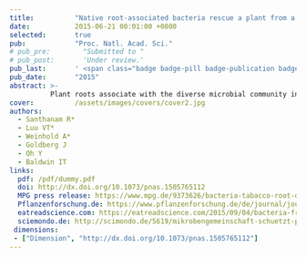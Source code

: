 ```yaml
---
title:          "Native root-associated bacteria rescue a plant from a sudden-wilt disease that emerged during continuous cropping"
date:           2015-06-21 00:01:00 +0800
selected:       true
pub:            "Proc. Natl. Acad. Sci."
# pub_pre:        "Submitted to "
# pub_post:       'Under review.'
pub_last:       ' <span class="badge badge-pill badge-publication badge-success">Spotlight</span>'
pub_date:       "2015"
abstract: >-
          Plant roots associate with the diverse microbial community in soil and can establish mutualistic relationships with microbes. Through continuous cropping of a seed-sterilized native plant, we inadvertently recapitulated a common agricultural dilemma - the accumulation of phytopathogens. Experimental inoculations of seeds with native bacterial consortium during germination significantly attenuated plant mortality, demonstrating that a plant’s opportunistic mutualistic associations with soil microbes have the potential to increase the resilience of crops.
cover:          /assets/images/covers/cover2.jpg
authors:
  - Santhanam R*
  - Luu VT*
  - Weinhold A*
  - Goldberg J
  - Oh Y
  - Baldwin IT
links:
  pdf: /pdf/dummy.pdf
  doi: http://dx.doi.org/10.1073/pnas.1505765112
  MPG press release: https://www.mpg.de/9373626/bacteria-tabacco-root-disease
  Pflanzenforschung.de: https://www.pflanzenforschung.de/de/journal/journalbeitrage/winzige-helfer-mit-grosser-wirkung-ein-mikroben-cocktai-10485
  eatreadscience.com: https://eatreadscience.com/2015/09/04/bacteria-from-tobacco-plant-roots-provide-protection-against-sudden-wilt-disease/
  sciemondo.de: http://scimondo.de/5619/mikrobengemeinschaft-schuetzt-pflanzen-vor-wurzelfaeule/
 dimensions:
 - ["Dimension", "http://dx.doi.org/10.1073/pnas.1505765112"]
---
```

